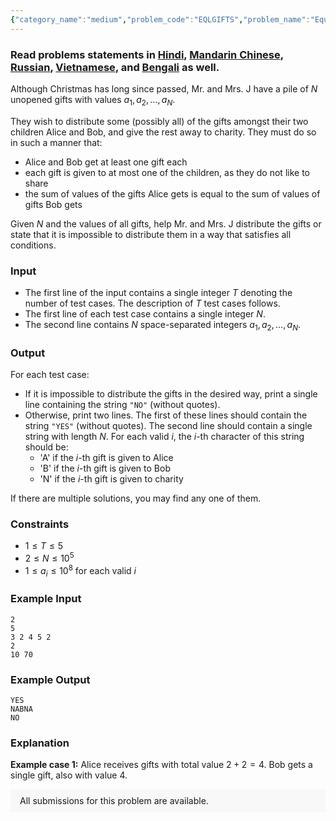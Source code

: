```yaml
---
{"category_name":"medium","problem_code":"EQLGIFTS","problem_name":"Equal Gifts","problemComponents":{"constraints":"","constraintsState":false,"subtasks":"","subtasksState":false,"inputFormat":"","inputFormatState":false,"outputFormat":"","outputFormatState":false,"sampleTestCases":{}},"video_editorial_url":"https://youtu.be/JLn4mNADoBQ","languages_supported":{"0":"CPP14","1":"C","2":"JAVA","3":"PYTH 3.6","4":"CPP17","5":"PYTH","6":"PYP3","7":"CS2","8":"ADA","9":"PYPY","10":"TEXT","11":"PAS fpc","12":"NODEJS","13":"RUBY","14":"PHP","15":"GO","16":"HASK","17":"TCL","18":"PERL","19":"SCALA","20":"LUA","21":"kotlin","22":"BASH","23":"JS","24":"LISP sbcl","25":"rust","26":"PAS gpc","27":"BF","28":"CLOJ","29":"R","30":"D","31":"CAML","32":"FORT","33":"ASM","34":"swift","35":"FS","36":"WSPC","37":"LISP clisp","38":"SQL","39":"SCM guile","40":"PERL6","41":"ERL","42":"CLPS","43":"ICK","44":"NICE","45":"PRLG","46":"ICON","47":"COB","48":"SCM chicken","49":"PIKE","50":"SCM qobi","51":"ST","52":"SQLQ","53":"NEM"},"max_timelimit":5,"source_sizelimit":50000,"problem_author":"the_hyp0cr1t3","problem_tester":"","date_added":"23-01-2021","tags":{"0":"cook126","1":"hard","2":"meet","3":"pigeonhole","4":"the_hyp0cr1t3"},"problem_difficulty_level":"Hard","best_tag":"Meet In Middle","editorial_url":"https://discuss.codechef.com/problems/EQLGIFTS","time":{"view_start_date":1104528600,"submit_start_date":1104528600,"visible_start_date":1104528600,"end_date":1735669800},"is_direct_submittable":false,"problemDiscussURL":"https://discuss.codechef.com/search?q=EQLGIFTS","is_proctored":false,"visitedContests":{},"layout":"problem"}
---
```

### Read problems statements in [Hindi](https://www.codechef.com/download/translated/COOK126/hindi/EQLGIFTS.pdf), [Mandarin Chinese](https://www.codechef.com/download/translated/COOK126/mandarin/EQLGIFTS.pdf), [Russian](https://www.codechef.com/download/translated/COOK126/russian/EQLGIFTS.pdf), [Vietnamese](https://www.codechef.com/download/translated/COOK126/vietnamese/EQLGIFTS.pdf), and [Bengali](https://www.codechef.com/download/translated/COOK126/bengali/EQLGIFTS.pdf) as well.

Although Christmas has long since passed, Mr. and Mrs. J have a pile of $N$ unopened gifts with values $a_1, a_2, \ldots, a_N$.

They wish to distribute some (possibly all) of the gifts amongst their two children Alice and Bob, and give the rest away to charity. They must do so in such a manner that:
- Alice and Bob get at least one gift each
- each gift is given to at most one of the children, as they do not like to share
- the sum of values of the gifts Alice gets is equal to the sum of values of gifts Bob gets

Given $N$ and the values of all gifts, help Mr. and Mrs. J distribute the gifts or state that it is impossible to distribute them in a way that satisfies all conditions.

### Input
- The first line of the input contains a single integer $T$ denoting the number of test cases. The description of $T$ test cases follows.
- The first line of each test case contains a single integer $N$.
- The second line contains $N$ space-separated integers $a_1, a_2, \ldots, a_N$.

### Output
For each test case:
- If it is impossible to distribute the gifts in the desired way, print a single line containing the string `"NO"` (without quotes).
- Otherwise, print two lines. The first of these lines should contain the string `"YES"` (without quotes). The second line should contain a single string with length $N$. For each valid $i$, the $i$-th character of this string should be:
    - 'A' if the $i$-th gift is given to Alice
    - 'B' if the $i$-th gift is given to Bob
    - 'N' if the $i$-th gift is given to charity

If there are multiple solutions, you may find any one of them.

### Constraints
- $1 \leq T \leq 5$
- $2 \leq N \leq 10^5$
- $1 \leq a_i \leq 10^8$ for each valid $i$

### Example Input
```
2
5
3 2 4 5 2
2
10 70
```

### Example Output
```
YES
NABNA
NO
```
    
### Explanation
**Example case 1:** Alice receives gifts with total value $2 + 2 = 4$. Bob gets a single gift, also with value $4$.

<aside style='background: #f8f8f8;padding: 10px 15px;'><div>All submissions for this problem are available.</div></aside>